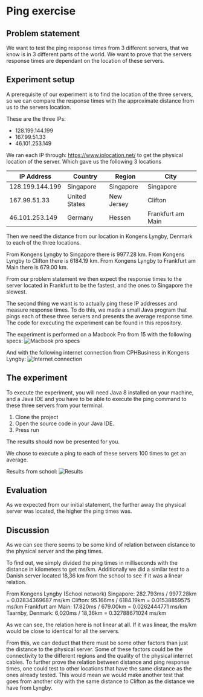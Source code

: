 # Ping exercise
## Problem statement
We want to test the ping response times from 3 different servers, that we know is in 3 different parts of the world.
We want to prove that the servers response times are dependant on the location of these servers.

## Experiment setup
A prerequisite of our experiment is to find the location of the three servers, so we can compare the response times with the approximate distance from us to the servers location.

These are the three IPs:
- 128.199.144.199
- 167.99.51.33
- 46.101.253.149

We ran each IP through: https://www.iplocation.net/ to get the physical location of the server. Which gave us the following 3 locations

|IP Address|Country|Region|City|
|--|--|--|--|
|128.199.144.199|Singapore|Singapore|Singapore|
|167.99.51.33|United States|New Jersey|Clifton|
|46.101.253.149|Germany|Hessen|Frankfurt am Main|

Then we need the distance from our location in Kongens Lyngby, Denmark to each of the three locations.

From Kongens Lyngby to Singapore there is 9977.28 km.
From Kongens Lyngby to Clifton there is 6184.19 km.
From Kongens Lyngby to Frankfurt am Main there is 679.00 km.

From our problem statement we then expect the response times to the server located in Frankfurt to be the fastest, and the ones to Singapore the slowest.

The second thing we want is to actually ping these IP addresses and measure response times.
To do this, we made a small Java program that pings each of these three servers and presents the average response time.
The code for executing the experiment can be found in this repository. 

The experiment is performed on a Macbook Pro from 15 with the following specs:
![Macbook pro specs](https://github.com/rawimage.png)

And with the following internet connection from CPHBusiness in Kongens Lyngby:
![Internet connection](https://github.com/rawimage.png)

## The experiment
To execute the experiment, you will need Java 8 installed on your machine, and a Java IDE and you have to be able to execute the ping command to these three servers from your terminal.

1. Clone the project
2. Open the source code in your Java IDE.
3. Press run

The results should now be presented for you.

We chose to execute a ping to each of these servers 100 times to get an average.

Results from school:
![Results](https://github.com/rawimage.png)

## Evaluation
As we expected from our initial statement, the further away the physical server was located, the higher the ping times was. 

## Discussion
As we can see there seems to be some kind of relation between distance to the physical server and the ping times.

To find out, we simply divided the ping times in milliseconds with the distance in kilometers to get ms/km. 
Additionally we did a similar test to a Danish server located 18,36 km from the school to see if it was a linear relation.

From Kongens Lyngby (School network)
Singapore: 282.793ms / 9977.28km = 0.02834369687 ms/km
Clifton: 95.166ms / 6184.19km = 0.01538859575 ms/km
Frankfurt am Main: 17.820ms / 679.00km = 0.0262444771 ms/km
Taarnby, Denmark: 6,020ms / 18,36km = 0.32788671024 ms/km

As we can see, the relation here is not linear at all. If it was linear, the ms/km would be close to identical for all the servers. 

From this, we can deduct that there must be some other factors than just the distance to the physical server.
Some of these factors could be the connectivity to the different regions and the quality of the physical internet cables.
To further prove the relation between distance and ping response times, one could test to other locations that have the same distance as the ones already tested.
This would mean we would make another test that goes from another city with the same distance to Clifton as the distance we have from Lyngby.

